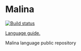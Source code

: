 # Malina

[![Build status](https://ci.appveyor.com/api/projects/status/8ehh57khcupl5nte?svg=true)](https://ci.appveyor.com/project/syntactik/malina)

[Language guide.](https://syntactik.github.io/Malina/)

Malina language public repository
